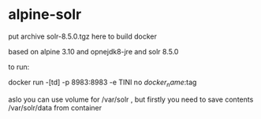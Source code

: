# alpine-solr
put archive solr-8.5.0.tgz here to build docker

based on alpine 3.10 and opnejdk8-jre and solr 8.5.0

to run:

docker run -[td] -p 8983:8983 -e TINI no $docker_name:$tag

aslo you can use volume for /var/solr , but firstly you need to save contents /var/solr/data from container


